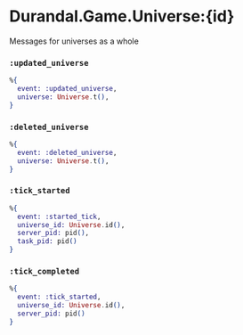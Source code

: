 # Durandal.Game.Universe:{id}
Messages for universes as a whole

### `:updated_universe`
```elixir
%{
  event: :updated_universe,
  universe: Universe.t(),
}
```

### `:deleted_universe`
```elixir
%{
  event: :deleted_universe,
  universe: Universe.t(),
}
```

### `:tick_started`
```elixir
%{
  event: :started_tick,
  universe_id: Universe.id(),
  server_pid: pid(),
  task_pid: pid()
}
```

### `:tick_completed`
```elixir
%{
  event: :tick_started,
  universe_id: Universe.id(),
  server_pid: pid()
}
```

